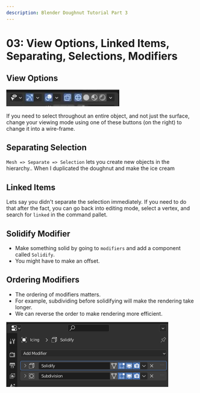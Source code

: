 ```yaml
---
description: Blender Doughnut Tutorial Part 3
---
```


# 03: View Options, Linked Items, Separating, Selections, Modifiers

## View Options

![The wire-frame/flat circle button](<../../.gitbook/assets/image (657).png>)

If you need to select throughout an entire object, and not just the surface, change your viewing mode using one of these buttons (on the right) to change it into a wire-frame.

## Separating Selection

`Mesh => Separate => Selection`  lets you create new objects in the hierarchy.. When I duplicated the doughnut and make the ice cream

## Linked Items

Lets say you didn't separate the selection immediately. If you need to do that after the fact, you can go back into editing mode, select a vertex, and search for `linked` in the command pallet.

## Solidify Modifier

* Make something solid by going to `modifiers`  and add a component called `Solidify`.&#x20;
* You might have to make an offset.

## Ordering Modifiers

* The ordering of modifiers matters.
* For example, subdividing before solidifying will make the rendering take longer.
* We can reverse the order to make rendering more efficient.

![](<../../.gitbook/assets/image (649).png>)
